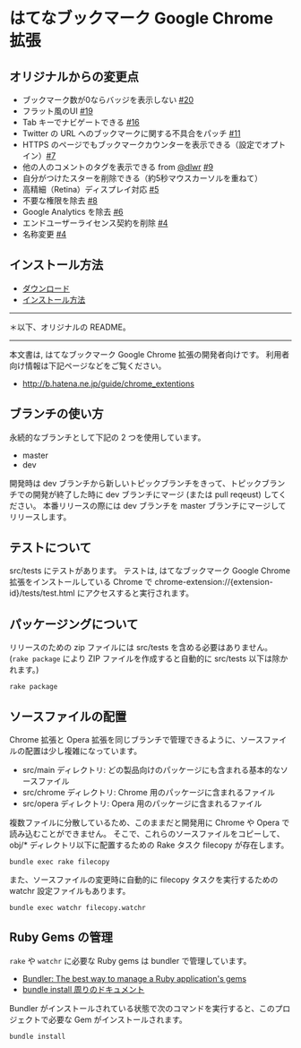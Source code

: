 # はてなブックマーク Google Chrome 拡張

## オリジナルからの変更点

- ブックマーク数が0ならバッジを表示しない [#20](https://github.com/bumod/chrome-extension/issues/20)
- フラット風のUI [#19](https://github.com/bumod/chrome-extension/issues/19)
- Tab キーでナビゲートできる [#16](https://github.com/bumod/chrome-extension/issues/16)
- Twitter の URL へのブックマークに関する不具合をパッチ [#11](https://github.com/bumod/chrome-extension/issues/11)
- HTTPS のページでもブックマークカウンターを表示できる（設定でオプトイン）[#7](https://github.com/bumod/chrome-extension/issues/7)
- 他の人のコメントのタグを表示できる from [@dlwr](https://github.com/dlwr)  [#9](https://github.com/bumod/chrome-extension/pull/9)
- 自分がつけたスターを削除できる（約5秒マウスカーソルを重ねて）
- 高精細（Retina）ディスプレイ対応 [#5](https://github.com/bumod/chrome-extension/issues/5)
- 不要な権限を除去 [#8](https://github.com/bumod/chrome-extension/issues/8)
- Google Analytics を除去 [#6](https://github.com/bumod/chrome-extension/issues/6)
- エンドユーザーライセンス契約を削除 [#4](https://github.com/bumod/chrome-extension/issues/4)
- 名称変更 [#4](https://github.com/bumod/chrome-extension/issues/4)

## インストール方法

- [ダウンロード](https://github.com/bumod/chrome-extension/releases/latest)
- [インストール方法](https://github.com/bumod/chrome-extension/wiki/%E3%82%A4%E3%83%B3%E3%82%B9%E3%83%88%E3%83%BC%E3%83%AB%E6%96%B9%E6%B3%95)

---

＊以下、オリジナルの README。

---

本文書は, はてなブックマーク Google Chrome 拡張の開発者向けです。
利用者向け情報は下記ページなどをご覧ください。

* http://b.hatena.ne.jp/guide/chrome_extentions

## ブランチの使い方

永続的なブランチとして下記の 2 つを使用しています。

* master
* dev

開発時は dev ブランチから新しいトピックブランチをきって、トピックブランチでの開発が終了した時に
dev ブランチにマージ (または pull reqeust) してください。
本番リリースの際には dev ブランチを master ブランチにマージしてリリースします。

## テストについて

src/tests にテストがあります。
テストは, はてなブックマーク Google Chrome 拡張をインストールしている Chrome で
chrome-extension://{extension-id}/tests/test.html にアクセスすると実行されます。

## パッケージングについて

リリースのための zip ファイルには src/tests を含める必要はありません。
(`rake package` により ZIP ファイルを作成すると自動的に src/tests 以下は除かれます。)
```
rake package
```

## ソースファイルの配置

Chrome 拡張と Opera 拡張を同じブランチで管理できるように、ソースファイルの配置は少し複雑になっています。

* src/main ディレクトリ: どの製品向けのパッケージにも含まれる基本的なソースファイル
* src/chrome ディレクトリ: Chrome 用のパッケージに含まれるファイル
* src/opera ディレクトリ: Opera 用のパッケージに含まれるファイル

複数ファイルに分散しているため、このままだと開発用に Chrome や Opera で読み込むことができません。
そこで、これらのソースファイルをコピーして、obj/* ディレクトリ以下に配置するための Rake タスク filecopy が存在します。

```
bundle exec rake filecopy
```

また、ソースファイルの変更時に自動的に filecopy タスクを実行するための watchr 設定ファイルもあります。

```
bundle exec watchr filecopy.watchr
```

## Ruby Gems の管理

`rake` や `watchr` に必要な Ruby gems は bundler で管理しています。

* [Bundler: The best way to manage a Ruby application's gems](http://gembundler.com/)
* [bundle install 周りのドキュメント](http://gembundler.com/v1.3/man/bundle-install.1.html)

Bundler がインストールされている状態で次のコマンドを実行すると、このプロジェクトで必要な Gem がインストールされます。

```
bundle install
```

